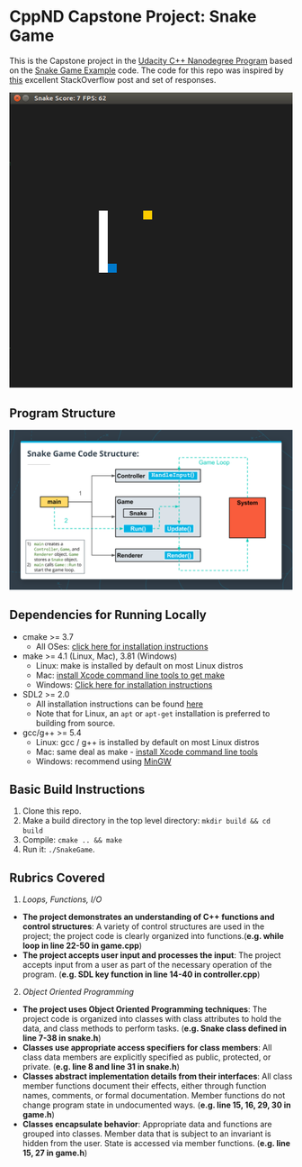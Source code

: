 # CppND Capstone Project: Snake Game

This is the Capstone project in the [Udacity C++ Nanodegree Program](https://www.udacity.com/course/c-plus-plus-nanodegree--nd213) based on the [Snake Game Example](https://github.com/udacity/CppND-Capstone-Snake-Game) code. The code for this repo was inspired by [this](https://codereview.stackexchange.com/questions/212296/snake-game-in-c-with-sdl) excellent StackOverflow post and set of responses.

<img src="snake_game.gif"/>

## Program Structure

<img src="structure.png"/>

## Dependencies for Running Locally
* cmake >= 3.7
  * All OSes: [click here for installation instructions](https://cmake.org/install/)
* make >= 4.1 (Linux, Mac), 3.81 (Windows)
  * Linux: make is installed by default on most Linux distros
  * Mac: [install Xcode command line tools to get make](https://developer.apple.com/xcode/features/)
  * Windows: [Click here for installation instructions](http://gnuwin32.sourceforge.net/packages/make.htm)
* SDL2 >= 2.0
  * All installation instructions can be found [here](https://wiki.libsdl.org/Installation)
  * Note that for Linux, an `apt` or `apt-get` installation is preferred to building from source.
* gcc/g++ >= 5.4
  * Linux: gcc / g++ is installed by default on most Linux distros
  * Mac: same deal as make - [install Xcode command line tools](https://developer.apple.com/xcode/features/)
  * Windows: recommend using [MinGW](http://www.mingw.org/)

## Basic Build Instructions

1. Clone this repo.
2. Make a build directory in the top level directory: `mkdir build && cd build`
3. Compile: `cmake .. && make`
4. Run it: `./SnakeGame`.

## Rubrics Covered

1. *Loops, Functions, I/O*
  * **The project demonstrates an understanding of C++ functions and control structures**: A variety of control structures are used in the project; the project code is clearly organized into functions.(**e.g. while loop in line 22-50 in game.cpp**)
  * **The project accepts user input and processes the input**: The project accepts input from a user as part of the necessary operation of the program. (**e.g. SDL key function in line 14-40 in controller.cpp**)
2. *Object Oriented Programming*
  * **The project uses Object Oriented Programming techniques**: The project code is organized into classes with class attributes to hold the data, and class methods to perform tasks. (**e.g. Snake class defined in line 7-38 in snake.h**)
  * **Classes use appropriate access specifiers for class members**: All class data members are explicitly specified as public, protected, or private. (**e.g. line 8 and line 31 in snake.h**)
  * **Classes abstract implementation details from their interfaces**: All class member functions document their effects, either through function names, comments, or formal documentation. Member functions do not change program state in undocumented ways. (**e.g. line 15, 16, 29, 30 in game.h**)
  * **Classes encapsulate behavior**: Appropriate data and functions are grouped into classes. Member data that is subject to an invariant is hidden from the user. State is accessed via member functions. (**e.g. line 15, 27 in game.h**)
